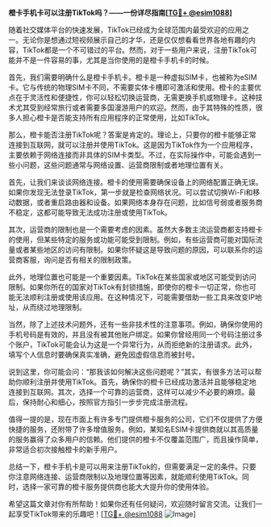 **橙卡手机卡可以注册TikTok吗？——一份详尽指南[[TG💪+ @esim1088](https://t.me/s/esim1088)]**

随着社交媒体平台的快速发展，TikTok已经成为全球范围内最受欢迎的应用之一。无论你是想通过短视频展示自己的才华，还是仅仅想看看世界各地有趣的内容，TikTok都是一个不可错过的平台。然而，对于一些用户来说，注册TikTok可能并不是一件容易的事，尤其是当你使用的是橙卡手机卡的时候。

首先，我们需要明确什么是橙卡手机卡。橙卡是一种虚拟SIM卡，也被称为eSIM卡。它与传统的物理SIM卡不同，不需要实体卡槽即可激活和使用。橙卡的主要优点在于灵活性和便捷性，你可以轻松切换运营商，无需更换手机或物理卡。这种技术尤其受到经常旅行或者需要多国漫游用户的欢迎。然而，由于其特殊的性质，很多人担心橙卡是否能支持所有应用程序的正常使用，比如TikTok。

那么，橙卡能否注册TikTok呢？答案是肯定的。理论上，只要你的橙卡能够正常连接到互联网，就可以注册并使用TikTok。这是因为TikTok作为一个应用程序，主要依赖于网络连接而非具体的SIM卡类型。不过，在实际操作中，可能会遇到一些小问题，这些问题通常与网络设置、运营商限制或者地理位置有关。

首先，让我们来谈谈网络连接。橙卡的使用需要确保设备上的网络配置正确无误。如果你发现无法登录TikTok，第一步就是检查网络状况。可以尝试切换Wi-Fi和移动数据，或者重启路由器和设备。如果网络本身存在问题，比如信号弱或者服务商不稳定，这都可能导致无法成功注册或使用TikTok。

其次，运营商的限制也是一个需要考虑的因素。虽然大多数主流运营商都支持橙卡的使用，但某些特定的服务或功能可能受到限制。例如，有些运营商可能对国际流量或者某些地区的访问有限制。如果你怀疑这是导致问题的原因，可以联系你的运营商客服，询问是否有相关的限制政策。

此外，地理位置也可能是一个重要因素。TikTok在某些国家或地区可能受到访问限制。如果你所在的国家对TikTok有封锁措施，即使你的橙卡一切正常，你也可能无法顺利注册或使用该应用。在这种情况下，可能需要借助一些工具来改变IP地址，从而绕过地理限制。

当然，除了上述技术问题外，还有一些非技术性的注意事项。例如，确保你使用的手机号码是有效的，并且没有被其他账户绑定。如果你曾经用同一个号码注册过多个账户，TikTok可能会认为这是一个异常行为，从而拒绝新的注册请求。此外，填写个人信息时要确保真实准确，避免因虚假信息而被封号。

说到这里，你可能会问：“那我该如何解决这些问题呢？”其实，有很多方法可以帮助你顺利注册并使用TikTok。首先，确保你的橙卡已经成功激活并且能够稳定地连接到互联网。其次，选择一个可靠的运营商，这样可以减少不必要的麻烦。最后，保持耐心和细心，按照官方指引一步步完成注册流程。

值得一提的是，现在市面上有许多专门提供橙卡服务的公司，它们不仅提供了方便快捷的服务，还附带了许多增值服务。例如，某知名ESIM卡提供商就以其高质量的服务赢得了众多用户的信赖。他们提供的橙卡不仅覆盖范围广，而且操作简单，非常适合初次接触橙卡的新手用户。

总结一下，橙卡手机卡是可以用来注册TikTok的，但需要满足一定的条件。只要你注意网络连接、运营商限制以及地理位置等因素，就能顺利使用TikTok。同时，选择一家可靠的橙卡服务提供商也能大大提升你的使用体验。

希望这篇文章对你有所帮助！如果你还有任何疑问，欢迎随时留言交流。让我们一起享受TikTok带来的乐趣吧！[[TG💪+ @esim1088](https://t.me/s/esim1088) ![Image](https://i.postimg.cc/4NQfJmqS/Snipaste-2025-05-13-00-14-12.png)]